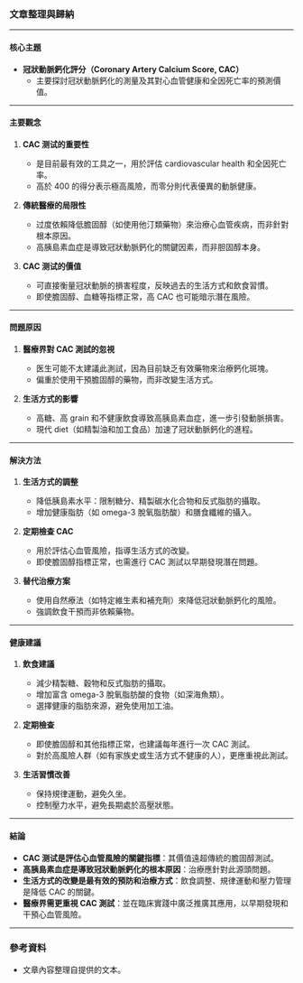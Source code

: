 ### 文章整理與歸納

---

#### **核心主題**
- **冠狀動脈鈣化評分（Coronary Artery Calcium Score, CAC）**  
  - 主要探討冠狀動脈鈣化的測量及其對心血管健康和全因死亡率的預測價值。

---

#### **主要觀念**
1. **CAC 测试的重要性**  
   - 是目前最有效的工具之一，用於評估 cardiovascular health 和全因死亡率。
   - 高於 400 的得分表示極高風險，而零分則代表優異的動脈健康。

2. **傳統醫療的局限性**  
   - 过度依賴降低膽固醇（如使用他汀類藥物）來治療心血管疾病，而非針對根本原因。
   - 高胰島素血症是導致冠狀動脈鈣化的關鍵因素，而非胆固醇本身。

3. **CAC 测试的價值**  
   - 可直接衡量冠狀動脈的損害程度，反映過去的生活方式和飲食習慣。
   - 即使膽固醇、血糖等指標正常，高 CAC 也可能暗示潛在風險。

---

#### **問題原因**
1. **醫療界對 CAC 測試的忽視**  
   - 医生可能不太建議此測試，因為目前缺乏有效藥物來治療鈣化斑塊。
   - 偏重於使用干預膽固醇的藥物，而非改變生活方式。

2. **生活方式的影響**  
   - 高糖、高 grain 和不健康飲食導致高胰島素血症，進一步引發動脈損害。
   - 現代 diet（如精製油和加工食品）加速了冠狀動脈鈣化的進程。

---

#### **解決方法**
1. **生活方式的調整**  
   - 降低胰島素水平：限制糖分、精製碳水化合物和反式脂肪的攝取。
   - 增加健康脂肪（如 omega-3 脫氧脂肪酸）和膳食纖維的攝入。

2. **定期檢查 CAC**  
   - 用於評估心血管風險，指導生活方式的改變。
   - 即使膽固醇指標正常，也需進行 CAC 測試以早期發現潛在問題。

3. **替代治療方案**  
   - 使用自然療法（如特定維生素和補充劑）來降低冠狀動脈鈣化的風險。
   - 強調飲食干預而非依賴藥物。

---

#### **健康建議**
1. **飲食建議**  
   - 減少精製糖、穀物和反式脂肪的攝取。
   - 增加富含 omega-3 脫氧脂肪酸的食物（如深海魚類）。
   - 選擇健康的脂肪來源，避免使用加工油。

2. **定期檢查**  
   - 即使膽固醇和其他指標正常，也建議每年進行一次 CAC 測試。
   - 對於高風險人群（如有家族史或生活方式不健康的人），更應重視此測試。

3. **生活習慣改善**  
   - 保持規律運動，避免久坐。
   - 控制壓力水平，避免長期處於高壓狀態。

---

#### **結論**
- **CAC 测试是評估心血管風險的關鍵指標**：其價值遠超傳統的膽固醇測試。
- **高胰島素血症是導致冠狀動脈鈣化的根本原因**：治療應針對此源頭問題。
- **生活方式的改變是最有效的預防和治療方式**：飲食調整、規律運動和壓力管理是降低 CAC 的關鍵。
- **醫療界需更重視 CAC 測試**：並在臨床實踐中廣泛推廣其應用，以早期發現和干預心血管風險。

---

### 參考資料
- 文章內容整理自提供的文本。